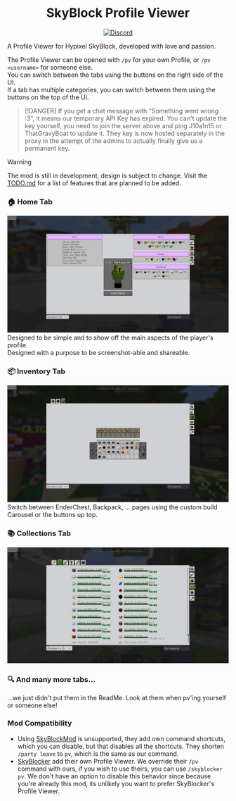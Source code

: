 <h1 align="center">
  SkyBlock Profile Viewer
</h1>

<div align="center">

[![Discord](https://img.shields.io/discord/1296157888343179264?color=8c03fc&label=Discord&logo=discord&logoColor=white)](https://discord.gg/FsRc2GUwZR)
<!--[![Modrinth](https://img.shields.io/modrinth/dt/skyblock-profile-viewer?color=%23007EA7&label=Modrinth Downloads&style=for-the-badge)](https://modrinth.com/mod/skyblock-profile-viewer)-->

</div>

A Profile Viewer for Hypixel SkyBlock, developed with love and passion.

The Profile Viewer can be opened with ``/pv`` for your own Profile, or ``/pv <username>`` for someone else.
<br/>You can switch between the tabs using the buttons on the right side of the UI.
<br/>If a tab has multiple categories, you can switch between them using the buttons on the top of the UI.

> [!DANGER]
> If you get a chat message with "Something went wrong :3", it means our temporary API Key has expired.
> You can't update the key yourself, you need to join the server above and ping J10a1n15 or ThatGravyBoat to update it.
> They key is now hosted separately in the proxy in the attempt of the admins to actually finally give us a permanent key.

> [!WARNING]
> The mod is still in development, design is subject to change.
> Visit the [TODO.md](./TODO.md) for a list of features that are planned to be added.

### 🏠 Home Tab

<img src="./.github/images/home.png" width="720" alt="" title="Home">
Designed to be simple and to show off the main aspects of the player's profile.
<br/>Designed with a purpose to be screenshot-able and shareable.

### 📦 Inventory Tab

<img src="./.github/images/backpack.png" width="720" alt="" title="Backpacks">
Switch between EnderChest, Backpack, ... pages using the custom build Carousel or the buttons up top.

### 📚 Collections Tab

<img src="./.github/images/collection.png" width="720" alt="" title="Collections">

### 🔍 And many more tabs...

...we just didn't put them in the ReadMe. Look at them when pv'ing yourself or someone else!

### Mod Compatibility

- Using [SkyBlockMod](https://github.com/kevinthegreat1/SkyblockMod-Fabric) is unsupported, they add own command shortcuts, which you can
  disable, but that disables all the shortcuts. They shorten ``/party leave`` to ``pv``, which is the same as our command.
- [SkyBlocker](https://github.com/SkyblockerMod/Skyblocker) add their own Profile Viewer. We override their ``/pv`` command with ours, if you wish to use
  theirs, you can use ``/skyblocker pv``. We don't have an option to disable this behavior since because you're already this mod, its unlikely you want to
  prefer SkyBlocker's Profile Viewer.
